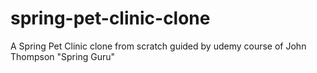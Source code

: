 # spring-pet-clinic-clone
A Spring Pet Clinic clone from scratch guided by udemy course of John Thompson "Spring Guru"
